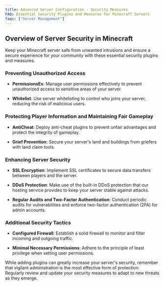 ```yaml
---
title: Advanced Server Configuration - Security Measures
FAQ: Essential Security Plugins and Measures for Minecraft Servers
faqs: ["Server Management"]
---
```


## Overview of Server Security in Minecraft

Keep your Minecraft server safe from unwanted intrusions and ensure a secure experience for your community with these essential security plugins and measures.

### Preventing Unauthorized Access

- **PermissionsEx**: Manage user permissions effectively to prevent unauthorized access to sensitive areas of your server.

- **Whitelist**: Use server whitelisting to control who joins your server, reducing the risk of malicious users.

### Protecting Player Information and Maintaining Fair Gameplay

- **AntiCheat**: Deploy anti-cheat plugins to prevent unfair advantages and protect the integrity of gameplay.

- **Grief Prevention**: Secure your server's land and buildings from griefers with land claim tools.

### Enhancing Server Security

- **SSL Encryption**: Implement SSL certificates to secure data transfers between players and the server.

- **DDoS Protection**: Make use of the built-in DDoS protection that our hosting service provides to keep your server stable against attacks.

- **Regular Audits and Two-Factor Authentication**: Conduct periodic audits for vulnerabilities and enforce two-factor authentication (2FA) for admin accounts.

### Additional Security Tactics

- **Configured Firewall**: Establish a solid firewall to monitor and filter incoming and outgoing traffic.

- **Minimal Necessary Permissions**: Adhere to the principle of least privilege when setting user permissions.

While adding plugins can greatly increase your server's security, remember that vigilant administration is the most effective form of protection. Regularly review and update your security measures to adapt to new threats as they emerge.